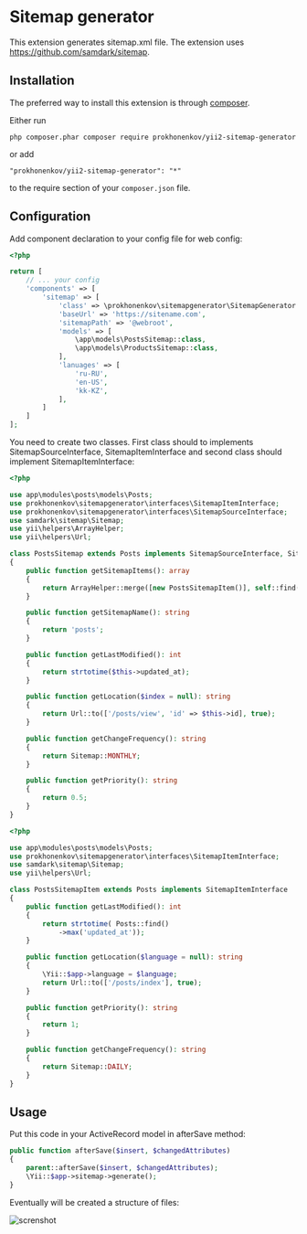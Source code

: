 Sitemap generator
==============
This extension generates sitemap.xml file. The extension uses https://github.com/samdark/sitemap. 

Installation
------------

The preferred way to install this extension is through [composer](http://getcomposer.org/download/).

Either run

```
php composer.phar composer require prokhonenkov/yii2-sitemap-generator
```

or add

```
"prokhonenkov/yii2-sitemap-generator": "*"
```

to the require section of your `composer.json` file.

Configuration
-------------

Add component declaration to your config file for web config:
```php
<?php

return [
    // ... your config
    'components' => [
        'sitemap' => [
            'class' => \prokhonenkov\sitemapgenerator\SitemapGenerator::class, // The class which implements SitemapSourceInterface, SitemapItemInterface
            'baseUrl' => 'https://sitename.com',
            'sitemapPath' => '@webroot',
            'models' => [
                \app\models\PostsSitemap::class,
                \app\models\ProductsSitemap::class,
            ],
            'lanuages' => [
                'ru-RU',
                'en-US',
                'kk-KZ',
            ],
        ]
    ]
];

```

You need to create two classes. First class should to implements SitemapSourceInterface, SitemapItemInterface and second class should implement SitemapItemInterface:
```php
<?php

use app\modules\posts\models\Posts;
use prokhonenkov\sitemapgenerator\interfaces\SitemapItemInterface;
use prokhonenkov\sitemapgenerator\interfaces\SitemapSourceInterface;
use samdark\sitemap\Sitemap;
use yii\helpers\ArrayHelper;
use yii\helpers\Url;

class PostsSitemap extends Posts implements SitemapSourceInterface, SitemapItemInterface
{
	public function getSitemapItems(): array
	{
		return ArrayHelper::merge([new PostsSitemapItem()], self::find()->all());
	}

	public function getSitemapName(): string
	{
		return 'posts';
	}

	public function getLastModified(): int
	{
		return strtotime($this->updated_at);
	}

	public function getLocation($index = null): string
	{
		return Url::to(['/posts/view', 'id' => $this->id], true);
	}

	public function getChangeFrequency(): string
	{
		return Sitemap::MONTHLY;
	}

	public function getPriority(): string
	{
		return 0.5;
	}
}

```

```php
<?php

use app\modules\posts\models\Posts;
use prokhonenkov\sitemapgenerator\interfaces\SitemapItemInterface;
use samdark\sitemap\Sitemap;
use yii\helpers\Url;

class PostsSitemapItem extends Posts implements SitemapItemInterface
{
	public function getLastModified(): int
	{
		return strtotime( Posts::find()
			->max('updated_at'));
	}

	public function getLocation($language = null): string
	{
		\Yii::$app->language = $language;
		return Url::to(['/posts/index'], true);
	}

	public function getPriority(): string
	{
		return 1;
	}

	public function getChangeFrequency(): string
	{
		return Sitemap::DAILY;
	}
}

```

Usage
-----

Put this code in your ActiveRecord model in afterSave method: 
```php
public function afterSave($insert, $changedAttributes)
{
    parent::afterSave($insert, $changedAttributes);
    \Yii::$app->sitemap->generate();
}
```

Eventually will be created a structure of files:

![screnshot](https://uc81ffaa5452e2f5eee66466d57e.previews.dropboxusercontent.com/p/thumb/AAe2C7m8U5vmbCtQzkNSjntCoBr_LU8X5wEWHcSIxKTHJdOnZXMykIRtb6G_AWFfBWhCSlcB5zpLMWilv35rq1hxBXlAWeduxO6hg0hKbcWMfQLXgxrS_6xTwGIesw2bZdunC1A10q8waTJSwZa-az3cGM49qegyKmO663KzLJfcV6ks_-0BPWdtfFvOmrNGhv64g4Dz1g1NUX0FvOvQDZ9N4NL_MZRE9A6_oayUKVz21aDOt-wxFhF5-11Wl4u1xgdWNmiddmMf5HhCQvPV1BApWObOOP4Nsw6iMsCcn66sliSY5qB-SewrKAXUt8NFq2vdYdA2mOTxbCaCTIh9ntq7BZHNpVQLZba9Nzb3y-iB3CnAKQYSbpxN0R1uyedXZJM/p.png)  